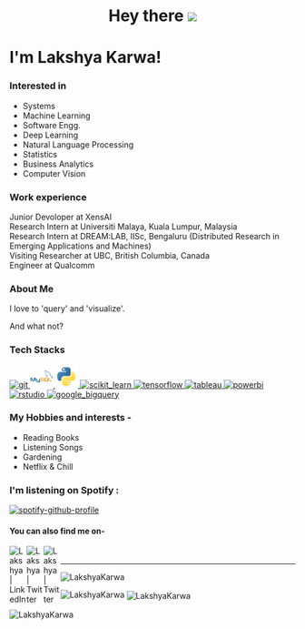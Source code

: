 <h1 align="center">Hey there <img src="https://media.giphy.com/media/hvRJCLFzcasrR4ia7z/giphy.gif" width="40"></h1>

<h1 align="left">I'm Lakshya Karwa!</h1>


### Interested in
* Systems
* Machine Learning
* Software Engg.
* Deep Learning
* Natural Language Processing 
* Statistics
* Business Analytics
* Computer Vision


### Work experience
Junior Devoloper at XensAI
<br> Research Intern at Universiti Malaya, Kuala Lumpur, Malaysia
<br> Research Intern at DREAM:LAB, IISc, Bengaluru (Distributed Research in Emerging Applications and Machines)
<br> Visiting Researcher at UBC, British Columbia, Canada 
<br> Engineer at Qualcomm

### About Me 

I love to 'query' and 'visualize'.

And what not?


<h3 align="left">Tech Stacks</h3>
<p align="left"> <a href="https://git-scm.com/" target="_blank"> <img src="https://www.vectorlogo.zone/logos/git-scm/git-scm-icon.svg" alt="git" width="40" height="40"/> </a> <a href="https://www.mysql.com/" target="_blank"> <img src="https://raw.githubusercontent.com/devicons/devicon/master/icons/mysql/mysql-original-wordmark.svg" alt="mysql" width="40" height="40"/> </a> <a href="https://www.python.org" target="_blank"> <img src="https://raw.githubusercontent.com/devicons/devicon/master/icons/python/python-original.svg" alt="python" width="40" height="40"/> </a> <a href="https://scikit-learn.org/" target="_blank"> <img src="https://upload.wikimedia.org/wikipedia/commons/0/05/Scikit_learn_logo_small.svg" alt="scikit_learn" width="40" height="40"/> </a> <a href="https://www.tensorflow.org" target="_blank"> <img src="https://www.vectorlogo.zone/logos/tensorflow/tensorflow-icon.svg" alt="tensorflow" width="40" height="40"/> </a> <a href="https://www.tableau.com/ target="_blank"> <img src="https://cdn.worldvectorlogo.com/logos/tableau-software.svg" alt="tableau" width="40" height="40"/> </a> <a href="https://powerbi.microsoft.com/en/" target="_blank"> <img src="https://static.wikia.nocookie.net/logopedia/images/8/8c/Kisspng-power-bi-business-intelligence-microsoft-azure-mic-office-365-d-nieuwe-cloud-omgeving-dynamics-on-5be7b365088c80.991032501541911397035.png/revision/latest/scale-to-width-down/1504?cb=20200213050332" alt="powerbi" width="40" height="40"/> </a> <a href="https://www.rstudio.com/" target="_blank"> <img src="https://encrypted-tbn0.gstatic.com/images?q=tbn:ANd9GcT-wXaFE8fdNG8a8rV99yFODnarO_FXROIX7WMxxXsf0QdZhjT0XClGyK8ctZTOQwHzb8M&usqp=CAU" alt="rstudio" width="40" height="40"/> </a> <a href="https://cloud.google.com/bigquery/" target="_blank"> <img src="https://www.vectorlogo.zone/logos/google_bigquery/google_bigquery-icon.svg" alt="google_bigquery" width="40" height="40"/> </a> </p>

### My Hobbies and interests -
* Reading Books
* Listening Songs
* Gardening
* Netflix & Chill

### I'm listening on Spotify :
[![spotify-github-profile](https://spotify-github-profile.vercel.app/api/view?uid=k4dpjfgbfr97plyfqy2pvpx6g&cover_image=true&theme=novatorem&bar_color=53b14f&bar_color_cover=true)](https://spotify-github-profile.vercel.app/api/view?uid=k4dpjfgbfr97plyfqy2pvpx6g&redirect=true)


#### You can also find me on-

[<img align="left" alt="Lakshya | LinkedIn" width="30px" src="https://img.icons8.com/color/48/000000/linkedin.png" />][linkedin]
[<img align="left" alt="Lakshya | Twitter" width="30px" src="https://img.icons8.com/fluent/48/000000/twitter.png" />][twitter]
[<img align="left" alt="Lakshya | Twitter" width="30px" src="https://mailmeteor.com/logos/assets/PNG/Gmail_Logo_256px.png" />][gmail]


<br>

<hr>

[linkedin]: https://www.linkedin.com/in/lakshyakarwa
[twitter]: https://twitter.com/laksxhya
[gmail]: mailto:lakshyak10@gmail.com



<p align="left"> <img src="https://komarev.com/ghpvc/?username=LakshyaKarwa&label=Profile%20views&color=0e75b6&style=flat" alt="LakshyaKarwa" /> </p>



<p><img align="left" src="https://github-readme-stats.vercel.app/api/top-langs?username=LakshyaKarwa&show_icons=true&locale=en&layout=compact" alt="LakshyaKarwa" /></p>

<p>&nbsp;<img align="center" src="https://github-readme-stats.vercel.app/api?username=LakshyaKarwa&show_icons=true&locale=en" alt="LakshyaKarwa" /></p>
<p><img align="center" src="https://github-readme-streak-stats.herokuapp.com/?user=LakshyaKarwa&" alt="LakshyaKarwa" /></p>
